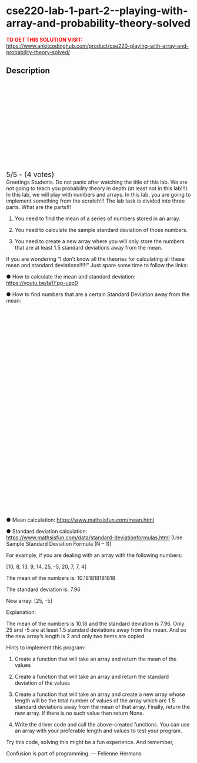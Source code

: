 # cse220-lab-1-part-2--playing-with-array-and-probability-theory-solved



**<span style='color:red'>TO GET THIS SOLUTION VISIT:</span>** https://www.ankitcodinghub.com/product/cse220-playing-with-array-and-probability-theory-solved/

<h2>Description</h2>



<div class="kk-star-ratings kksr-auto kksr-align-center kksr-valign-top" data-payload="{&quot;align&quot;:&quot;center&quot;,&quot;id&quot;:&quot;127826&quot;,&quot;slug&quot;:&quot;default&quot;,&quot;valign&quot;:&quot;top&quot;,&quot;ignore&quot;:&quot;&quot;,&quot;reference&quot;:&quot;auto&quot;,&quot;class&quot;:&quot;&quot;,&quot;count&quot;:&quot;4&quot;,&quot;legendonly&quot;:&quot;&quot;,&quot;readonly&quot;:&quot;&quot;,&quot;score&quot;:&quot;5&quot;,&quot;starsonly&quot;:&quot;&quot;,&quot;best&quot;:&quot;5&quot;,&quot;gap&quot;:&quot;4&quot;,&quot;greet&quot;:&quot;Rate this product&quot;,&quot;legend&quot;:&quot;5\/5 - (4 votes)&quot;,&quot;size&quot;:&quot;24&quot;,&quot;title&quot;:&quot;CSE220 Lab 1 Part 2- Playing with Array and Probability Theory Solved&quot;,&quot;width&quot;:&quot;138&quot;,&quot;_legend&quot;:&quot;{score}\/{best} - ({count} {votes})&quot;,&quot;font_factor&quot;:&quot;1.25&quot;}">
            
<div class="kksr-stars">
    
<div class="kksr-stars-inactive">
            <div class="kksr-star" data-star="1" style="padding-right: 4px">
            

<div class="kksr-icon" style="width: 24px; height: 24px;"></div>
        </div>
            <div class="kksr-star" data-star="2" style="padding-right: 4px">
            

<div class="kksr-icon" style="width: 24px; height: 24px;"></div>
        </div>
            <div class="kksr-star" data-star="3" style="padding-right: 4px">
            

<div class="kksr-icon" style="width: 24px; height: 24px;"></div>
        </div>
            <div class="kksr-star" data-star="4" style="padding-right: 4px">
            

<div class="kksr-icon" style="width: 24px; height: 24px;"></div>
        </div>
            <div class="kksr-star" data-star="5" style="padding-right: 4px">
            

<div class="kksr-icon" style="width: 24px; height: 24px;"></div>
        </div>
    </div>
    
<div class="kksr-stars-active" style="width: 138px;">
            <div class="kksr-star" style="padding-right: 4px">
            

<div class="kksr-icon" style="width: 24px; height: 24px;"></div>
        </div>
            <div class="kksr-star" style="padding-right: 4px">
            

<div class="kksr-icon" style="width: 24px; height: 24px;"></div>
        </div>
            <div class="kksr-star" style="padding-right: 4px">
            

<div class="kksr-icon" style="width: 24px; height: 24px;"></div>
        </div>
            <div class="kksr-star" style="padding-right: 4px">
            

<div class="kksr-icon" style="width: 24px; height: 24px;"></div>
        </div>
            <div class="kksr-star" style="padding-right: 4px">
            

<div class="kksr-icon" style="width: 24px; height: 24px;"></div>
        </div>
    </div>
</div>
                

<div class="kksr-legend" style="font-size: 19.2px;">
            5/5 - (4 votes)    </div>
    </div>
Greetings Students. Do not panic after watching the title of this lab. We are not going to teach you probability theory in depth (at least not in this lab!!!). In this lab, we will play with numbers and arrays. In this lab, you are going to implement something from the scratch!!! The lab task is divided into three parts. What are the parts!!!

1. You need to find the mean of a series of numbers stored in an array.

2. You need to calculate the sample standard deviation of those numbers.

3. You need to create a new array where you will only store the numbers that are at least 1.5 standard deviations away from the mean.

If you are wondering “I don’t know all the theories for calculating all these mean and standard deviations!!!!!” Just spare some time to follow the links:

● How to calculate the mean and standard deviation: https://youtu.be/IaTFpp-uzp0

● How to find numbers that are a certain Standard Deviation away from the mean:

<iframe title="12.4.2 Standard Deviations Above and Below the Mean" width="980" height="551" data-src="https://www.youtube.com/embed/VB-FzD_REfc?feature=oembed" frameborder="0" allow="accelerometer; autoplay; clipboard-write; encrypted-media; gyroscope; picture-in-picture; web-share" referrerpolicy="strict-origin-when-cross-origin" allowfullscreen="" src="data:image/gif;base64,R0lGODlhAQABAAAAACH5BAEKAAEALAAAAAABAAEAAAICTAEAOw==" class="lazyload" data-load-mode="1"></iframe>

● Mean calculation: https://www.mathsisfun.com/mean.html

● Standard deviation calculation: https://www.mathsisfun.com/data/standard-deviationformulas.html (Use Sample Standard Deviation Formula (N – 1))

For example, if you are dealing with an array with the following numbers:

[10, 8, 13, 9, 14, 25, -5, 20, 7, 7, 4]

The mean of the numbers is: 10.181818181818

The standard deviation is: 7.96

New array: [25, -5]

Explanation:

The mean of the numbers is 10.18 and the standard deviation is 7.96. Only 25 and -5 are at least 1.5 standard deviations away from the mean. And so the new array’s length is 2 and only two items are copied.

Hints to implement this program:

1. Create a function that will take an array and return the mean of the values

2. Create a function that will take an array and return the standard deviation of the values

3. Create a function that will take an array and create a new array whose length will be the total number of values of the array which are 1.5 standard deviations away from the mean of that array. Finally, return the new array. If there is no such value then return None.

4. Write the driver code and call the above-created functions. You can use an array with your preferable length and values to test your program.

Try this code, solving this might be a fun experience. And remember,

Confusion is part of programming. ― Felienne Hermans
